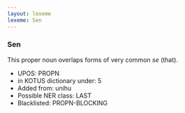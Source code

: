 ```yaml
---
layout: lexeme
lexeme: Sen
---
```


###  Sen

This proper noun overlaps forms of very common *se* (that).
* UPOS:  PROPN
* in KOTUS dictionary under:  5
* Added from:  unihu
* Possible NER class:  LAST
* Blacklisted:  PROPN-BLOCKING

